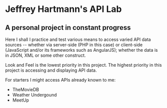 # Jeffrey Hartmann's API Lab

## A personal project in constant progress

Here I shall I practice and test various means to access varied API data sources
-- whether via server-side (PHP in this case) or client-side (JavaScript and/or
its frameworks such as AngularJS); whether the data is in JSON, XML or some
other construct.

Look and Feel is the lowest priority in this project. The highest priority in
this project is accessing and displaying API data.

For starters I might access APIs already known to me:

* TheMovieDB
* Weather Undergound
* MeetUp